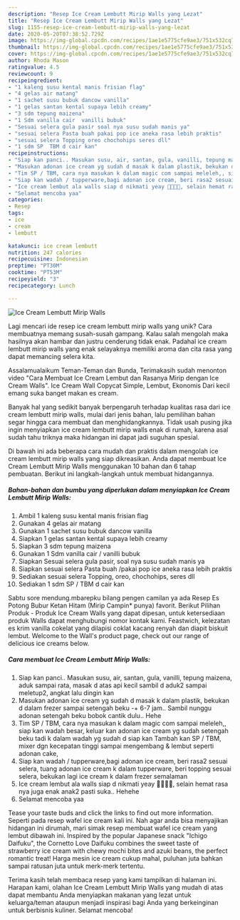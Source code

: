 ```yaml
---
description: "Resep Ice Cream Lembutt Mirip Walls yang Lezat"
title: "Resep Ice Cream Lembutt Mirip Walls yang Lezat"
slug: 1155-resep-ice-cream-lembutt-mirip-walls-yang-lezat
date: 2020-05-20T07:38:52.729Z
image: https://img-global.cpcdn.com/recipes/1ae1e5775cfe9ae3/751x532cq70/ice-cream-lembutt-mirip-walls-foto-resep-utama.jpg
thumbnail: https://img-global.cpcdn.com/recipes/1ae1e5775cfe9ae3/751x532cq70/ice-cream-lembutt-mirip-walls-foto-resep-utama.jpg
cover: https://img-global.cpcdn.com/recipes/1ae1e5775cfe9ae3/751x532cq70/ice-cream-lembutt-mirip-walls-foto-resep-utama.jpg
author: Rhoda Mason
ratingvalue: 4.5
reviewcount: 9
recipeingredient:
- "1 kaleng susu kental manis frisian flag"
- "4 gelas air matang"
- "1 sachet susu bubuk dancow vanilla"
- "1 gelas santan kental supaya lebih creamy"
- "3 sdm tepung maizena"
- "1 Sdm vanilla cair  vanilli bubuk"
- "Sesuai selera gula pasir soal nya susu sudah manis ya"
- "sesuai selera Pasta buah pakai pop ice aneka rasa lebih praktis"
- "sesuai selera Topping oreo chochohips seres dll"
- "1 sdm SP  TBM d cair kan"
recipeinstructions:
- "Siap kan panci.. Masukan susu, air, santan, gula, vanilli, tepung maizena, aduk sampai rata, masak d atas api kecil sambil d aduk2 sampai meletup2, angkat lalu dingin kan"
- "Masukan adonan ice cream yg sudah d masak k dalam plastik, bekukan d dalam frezer sampai setengah beku -+ 6-7 jam.. Sambil nunggu adonan setengah beku bobok cantik dulu.. Hehe"
- "Tim SP / TBM, cara nya masukan k dalam magic com sampai meleleh,, siap kan wadah besar, keluar kan adonan ice cream yg sudah setengah beku tadi k dalam wadah yg sudah d siap kan Tambah kan SP / TBM, mixer dgn kecepatan tinggi sampai mengembang &amp; lembut seperti adonan cake,"
- "Siap kan wadah / tupperware,bagi adonan ice cream, beri rasa2 sesuai selera, tuang adonan ice cream k dalam tupperware, beri topping sesuai selera, bekukan lagi ice cream k dalam frezer semalaman"
- "Ice cream lembut ala walls siap d nikmati yeay 👏🏻👏🏻, selain hemat rasa nya juga enak anak2 pasti suka.. Hehehe"
- "Selamat mencoba yaa"
categories:
- Resep
tags:
- ice
- cream
- lembutt

katakunci: ice cream lembutt 
nutrition: 247 calories
recipecuisine: Indonesian
preptime: "PT30M"
cooktime: "PT53M"
recipeyield: "3"
recipecategory: Lunch

---
```



![Ice Cream Lembutt Mirip Walls](https://img-global.cpcdn.com/recipes/1ae1e5775cfe9ae3/751x532cq70/ice-cream-lembutt-mirip-walls-foto-resep-utama.jpg)

Lagi mencari ide resep ice cream lembutt mirip walls yang unik? Cara membuatnya memang susah-susah gampang. Kalau salah mengolah maka hasilnya akan hambar dan justru cenderung tidak enak. Padahal ice cream lembutt mirip walls yang enak selayaknya memiliki aroma dan cita rasa yang dapat memancing selera kita.

Assalamualaikum Teman-Teman dan Bunda, Terimakasih sudah menonton video &#34;Cara Membuat Ice Cream Lembut dan Rasanya Mirip dengan Ice Cream Walls&#34;. Ice Cream Wall Copycat Simple, Lembut, Ekonomis Dari kecil emang suka banget makan es cream.

Banyak hal yang sedikit banyak berpengaruh terhadap kualitas rasa dari ice cream lembutt mirip walls, mulai dari jenis bahan, lalu pemilihan bahan segar hingga cara membuat dan menghidangkannya. Tidak usah pusing jika ingin menyiapkan ice cream lembutt mirip walls enak di rumah, karena asal sudah tahu triknya maka hidangan ini dapat jadi suguhan spesial.


Di bawah ini ada beberapa cara mudah dan praktis dalam mengolah ice cream lembutt mirip walls yang siap dikreasikan. Anda dapat membuat Ice Cream Lembutt Mirip Walls menggunakan 10 bahan dan 6 tahap pembuatan. Berikut ini langkah-langkah untuk membuat hidangannya.

<!--inarticleads1-->

##### Bahan-bahan dan bumbu yang diperlukan dalam menyiapkan Ice Cream Lembutt Mirip Walls:

1. Ambil 1 kaleng susu kental manis frisian flag
1. Gunakan 4 gelas air matang
1. Gunakan 1 sachet susu bubuk dancow vanilla
1. Siapkan 1 gelas santan kental supaya lebih creamy
1. Siapkan 3 sdm tepung maizena
1. Gunakan 1 Sdm vanilla cair / vanilli bubuk
1. Siapkan Sesuai selera gula pasir, soal nya susu sudah manis ya
1. Siapkan sesuai selera Pasta buah /pakai pop ice aneka rasa lebih praktis
1. Sediakan sesuai selera Topping, oreo, chochohips, seres dll
1. Sediakan 1 sdm SP / TBM d cair kan


Sabtu sore mendung.mbarepku bilang pengen camilan ya ada Resep Es Potong Bubur Ketan Hitam (Mirip Campin* punya) favorit. Berikut Pilihan Produk - Produk Ice Cream Walls yang dapat dipesan, untuk ketersediaan produk Walls dapat menghubungi nomor kontak kami. Feastwich, kelezatan es krim vanilla cokelat yang dilapisi coklat kacang renyah dan diapit biskuit lembut. Welcome to the Wall&#39;s product page, check out our range of delicious ice creams below. 

<!--inarticleads2-->

##### Cara membuat Ice Cream Lembutt Mirip Walls:

1. Siap kan panci.. Masukan susu, air, santan, gula, vanilli, tepung maizena, aduk sampai rata, masak d atas api kecil sambil d aduk2 sampai meletup2, angkat lalu dingin kan
1. Masukan adonan ice cream yg sudah d masak k dalam plastik, bekukan d dalam frezer sampai setengah beku -+ 6-7 jam.. Sambil nunggu adonan setengah beku bobok cantik dulu.. Hehe
1. Tim SP / TBM, cara nya masukan k dalam magic com sampai meleleh,, siap kan wadah besar, keluar kan adonan ice cream yg sudah setengah beku tadi k dalam wadah yg sudah d siap kan Tambah kan SP / TBM, mixer dgn kecepatan tinggi sampai mengembang &amp; lembut seperti adonan cake,
1. Siap kan wadah / tupperware,bagi adonan ice cream, beri rasa2 sesuai selera, tuang adonan ice cream k dalam tupperware, beri topping sesuai selera, bekukan lagi ice cream k dalam frezer semalaman
1. Ice cream lembut ala walls siap d nikmati yeay 👏🏻👏🏻, selain hemat rasa nya juga enak anak2 pasti suka.. Hehehe
1. Selamat mencoba yaa


Tease your taste buds and click the links to find out more information. Seperti pada resep wafel ice cream kali ini. Nah agar anda bisa menyajikan hidangan ini dirumah, mari simak resep membuat wafel ice cream yang lembut dibawah ini. Inspired by the popular Japanese snack &#34;Ichigo Daifuku&#34;, the Cornetto Love Daifuku combines the sweet taste of strawberry ice cream with chewy mochi bites and azuki beans, the perfect romantic treat! Harga mesin ice cream cukup mahal, puluhan juta bahkan sampai ratusan juta untuk merk-merk tertentu. 

Terima kasih telah membaca resep yang kami tampilkan di halaman ini. Harapan kami, olahan Ice Cream Lembutt Mirip Walls yang mudah di atas dapat membantu Anda menyiapkan makanan yang lezat untuk keluarga/teman ataupun menjadi inspirasi bagi Anda yang berkeinginan untuk berbisnis kuliner. Selamat mencoba!

